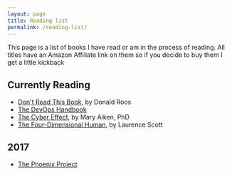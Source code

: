 ```yaml
---
layout: page
title: Reading list
permalink: /reading-list/
---
```


This page is a list of books I have read or am in the process of reading.
All titles have an Amazon Affiliate link on them so if you decide to buy them I get a little kickback

## Currently Reading
- [Don't Read This Book](https://www.amazon.com/gp/product/9063694237/ref=as_li_tl?ie=UTF8&camp=1789&creative=9325&creativeASIN=9063694237&linkCode=as2&tag=davidsoff-20&linkId=0390cfee0465924ae52791ab47840a39), by Donald Roos
- [The DevOps Handbook](https://www.amazon.com/gp/product/1942788002/ref=as_li_tl?ie=UTF8&camp=1789&creative=9325&creativeASIN=1942788002&linkCode=as2&tag=davidsoff-20&linkId=1a7c442f07ad02c3a7714dc1ba7e5b53)
- [The Cyber Effect](https://www.amazon.com/gp/product/0812997859/ref=as_li_tl?ie=UTF8&camp=1789&creative=9325&creativeASIN=0812997859&linkCode=as2&tag=davidsoff-20&linkId=e495bbc99d3d07cfc5a17f98f89071b9), by Mary Aiken, PhD
- [The Four-Dimensional Human](https://www.amazon.com/gp/product/0393353079/ref=as_li_tl?ie=UTF8&camp=1789&creative=9325&creativeASIN=0393353079&linkCode=as2&tag=davidsoff-20&linkId=c48b0132d9bd3f3189eb6eebb1aec24c), by Laurence Scott

## 2017

- [The Phoenix Project](https://www.amazon.com/gp/product/0988262509/ref=as_li_tl?ie=UTF8&camp=1789&creative=9325&creativeASIN=0988262509&linkCode=as2&tag=davidsoff-20&linkId=8c7a2576dc31682eccb052771fcdc424)
